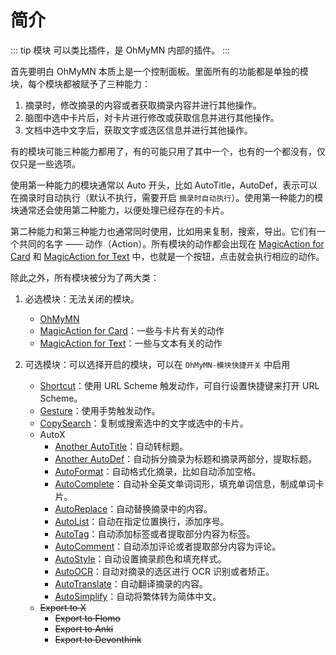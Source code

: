 # 简介

::: tip 模块
可以类比插件，是 OhMyMN 内部的插件。
:::

首先要明白 OhMyMN 本质上是一个控制面板。里面所有的功能都是单独的模块，每个模块都被赋予了三种能力：

1. 摘录时，修改摘录的内容或者获取摘录内容并进行其他操作。
2. 脑图中选中卡片后，对卡片进行修改或获取信息并进行其他操作。
3. 文档中选中文字后，获取文字或选区信息并进行其他操作。

有的模块可能三种能力都用了，有的可能只用了其中一个，也有的一个都没有，仅仅只是一些选项。

使用第一种能力的模块通常以 Auto 开头，比如 AutoTitle，AutoDef，表示可以在摘录时自动执行（默认不执行，需要开启 `摘录时自动执行`）。使用第一种能力的模块通常还会使用第二种能力，以便处理已经存在的卡片。

第二种能力和第三种能力也通常同时使用，比如用来复制，搜索，导出。它们有一个共同的名字 —— 动作（Action）。所有模块的动作都会出现在 [MagicAction for Card](modules/magicaction4card.md) 和 [MagicAction for Text](modules/magicaction4text.md) 中，也就是一个按钮，点击就会执行相应的动作。

除此之外，所有模块被分为了两大类：

1. 必选模块：无法关闭的模块。

   - [OhMyMN](./modules/ohmymn)
   - [MagicAction for Card](./modules/magicaction4card)：一些与卡片有关的动作
   - [MagicAction for Text](./modules/magicaction4text)：一些与文本有关的动作

2. 可选模块：可以选择开启的模块，可以在 `OhMyMN-模块快捷开关` 中启用

   - [Shortcut](./modules/shortcut)：使用 URL Scheme 触发动作，可自行设置快捷键来打开 URL Scheme。
   - [Gesture](./modules/gesture)：使用手势触发动作。
   - [CopySearch](./modules/copysearch)：复制或搜索选中的文字或选中的卡片。
   - AutoX
     - [Another AutoTitle](./modules/anotherautotitle)：自动转标题。
     - [Another AutoDef](./modules/anotherautodef)：自动拆分摘录为标题和摘录两部分，提取标题。
     - [AutoFormat](./modules/autoformat)：自动格式化摘录，比如自动添加空格。
     - [AutoComplete](./modules/autocomplete)：自动补全英文单词词形，填充单词信息，制成单词卡片。
     - [AutoReplace](./modules/autoreplace)：自动替换摘录中的内容。
     - [AutoList](./modules/autolist)：自动在指定位置换行，添加序号。
     - [AutoTag](./modules/autotag)：自动添加标签或者提取部分内容为标签。
     - [AutoComment](./modules/autocomment)：自动添加评论或者提取部分内容为评论。
     - [AutoStyle](./modules/autostyle)：自动设置摘录颜色和填充样式。
     - [AutoOCR](./modules/autoocr)：自动对摘录的选区进行 OCR 识别或者矫正。
     - [AutoTranslate](./modules/autotranslate)：自动翻译摘录的内容。
     - [AutoSimplify](./modules/autosimplify)：自动将繁体转为简体中文。
   - ~~Export to X~~
     - ~~Export to Flomo~~
     - ~~Export to Anki~~
     - ~~Export to Devonthink~~
